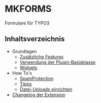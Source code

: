 MKFORMS
=======

Formulare für TYPO3

Inhaltsverzeichnis
------------------

- Grundlagen
    - [Zusätzliche Features](NewFeatures/Index.md)
    - [Verwendung der Plugin-Basisklasse](FormBase/Index.md)
    - [Widgets](Widgets/Index.md)
- How To's
    - [SpamProtection](SpamProtection/Index.md)
    - [Tipps](Tipps/Index.md)
    - [Datei-Uploads einrichten](Tipps/Uploads.md)
- [Changelog der Extension](Changelog.md)

